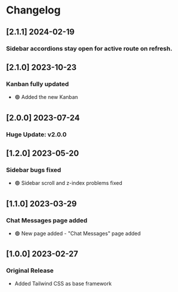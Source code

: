 # Changelog
## [2.1.1] 2024-02-19

### Sidebar accordions stay open for active route on refresh.

## [2.1.0] 2023-10-23 
### Kanban fully updated
- 🟢 Added the new Kanban  

## [2.0.0] 2023-07-24
### Huge Update: v2.0.0

## [1.2.0] 2023-05-20

### Sidebar bugs fixed
- 🟢 Sidebar scroll and z-index problems fixed

## [1.1.0] 2023-03-29

### Chat Messages page added
- 🟢 New page added - "Chat Messages" page added

## [1.0.0] 2023-02-27

### Original Release

- Added Tailwind CSS as base framework
